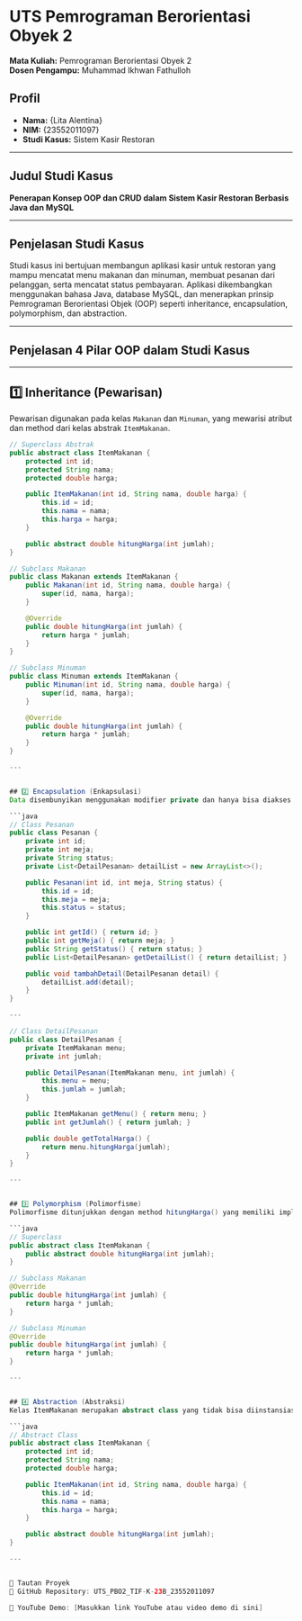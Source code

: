 # UTS Pemrograman Berorientasi Obyek 2

**Mata Kuliah:** Pemrograman Berorientasi Obyek 2  
**Dosen Pengampu:** Muhammad Ikhwan Fathulloh

## Profil

- **Nama:** {Lita Alentina}  
- **NIM:** {23552011097}  
- **Studi Kasus:** Sistem Kasir Restoran

---

## Judul Studi Kasus

**Penerapan Konsep OOP dan CRUD dalam Sistem Kasir Restoran Berbasis Java dan MySQL**

---

## Penjelasan Studi Kasus

Studi kasus ini bertujuan membangun aplikasi kasir untuk restoran yang mampu mencatat menu makanan dan minuman, membuat pesanan dari pelanggan, serta mencatat status pembayaran. Aplikasi dikembangkan menggunakan bahasa Java, database MySQL, dan menerapkan prinsip Pemrograman Berorientasi Objek (OOP) seperti inheritance, encapsulation, polymorphism, dan abstraction.

---

## Penjelasan 4 Pilar OOP dalam Studi Kasus

---

## 1️⃣ Inheritance (Pewarisan)

Pewarisan digunakan pada kelas `Makanan` dan `Minuman`, yang mewarisi atribut dan method dari kelas abstrak `ItemMakanan`.

```java
// Superclass Abstrak
public abstract class ItemMakanan {
    protected int id;
    protected String nama;
    protected double harga;

    public ItemMakanan(int id, String nama, double harga) {
        this.id = id;
        this.nama = nama;
        this.harga = harga;
    }

    public abstract double hitungHarga(int jumlah);
}

// Subclass Makanan
public class Makanan extends ItemMakanan {
    public Makanan(int id, String nama, double harga) {
        super(id, nama, harga);
    }

    @Override
    public double hitungHarga(int jumlah) {
        return harga * jumlah;
    }
}

// Subclass Minuman
public class Minuman extends ItemMakanan {
    public Minuman(int id, String nama, double harga) {
        super(id, nama, harga);
    }

    @Override
    public double hitungHarga(int jumlah) {
        return harga * jumlah;
    }
}

---


## 2️⃣ Encapsulation (Enkapsulasi)
Data disembunyikan menggunakan modifier private dan hanya bisa diakses melalui getter/setter untuk menjaga keamanan data.

```java
// Class Pesanan
public class Pesanan {
    private int id;
    private int meja;
    private String status;
    private List<DetailPesanan> detailList = new ArrayList<>();

    public Pesanan(int id, int meja, String status) {
        this.id = id;
        this.meja = meja;
        this.status = status;
    }

    public int getId() { return id; }
    public int getMeja() { return meja; }
    public String getStatus() { return status; }
    public List<DetailPesanan> getDetailList() { return detailList; }

    public void tambahDetail(DetailPesanan detail) {
        detailList.add(detail);
    }
}

---

// Class DetailPesanan
public class DetailPesanan {
    private ItemMakanan menu;
    private int jumlah;

    public DetailPesanan(ItemMakanan menu, int jumlah) {
        this.menu = menu;
        this.jumlah = jumlah;
    }

    public ItemMakanan getMenu() { return menu; }
    public int getJumlah() { return jumlah; }

    public double getTotalHarga() {
        return menu.hitungHarga(jumlah);
    }
}

---


## 3️⃣ Polymorphism (Polimorfisme)
Polimorfisme ditunjukkan dengan method hitungHarga() yang memiliki implementasi berbeda di setiap subclass, tetapi dipanggil menggunakan referensi ItemMakanan.

```java
// Superclass
public abstract class ItemMakanan {
    public abstract double hitungHarga(int jumlah);
}

// Subclass Makanan
@Override
public double hitungHarga(int jumlah) {
    return harga * jumlah;
}

// Subclass Minuman
@Override
public double hitungHarga(int jumlah) {
    return harga * jumlah;
}

---


## 4️⃣ Abstraction (Abstraksi)
Kelas ItemMakanan merupakan abstract class yang tidak bisa diinstansiasi secara langsung. Method hitungHarga dideklarasikan secara abstrak agar wajib diimplementasikan oleh subclass.

```java
// Abstract Class
public abstract class ItemMakanan {
    protected int id;
    protected String nama;
    protected double harga;

    public ItemMakanan(int id, String nama, double harga) {
        this.id = id;
        this.nama = nama;
        this.harga = harga;
    }

    public abstract double hitungHarga(int jumlah);
}

---


🔗 Tautan Proyek
📁 GitHub Repository: UTS_PBO2_TIF-K-23B_23552011097

🎥 YouTube Demo: [Masukkan link YouTube atau video demo di sini]




